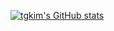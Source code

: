 [![tgkim's GitHub stats](https://github-readme-stats.vercel.app/api?username=t-g-kim)](https://github.com/anuraghazra/github-readme-stats)
